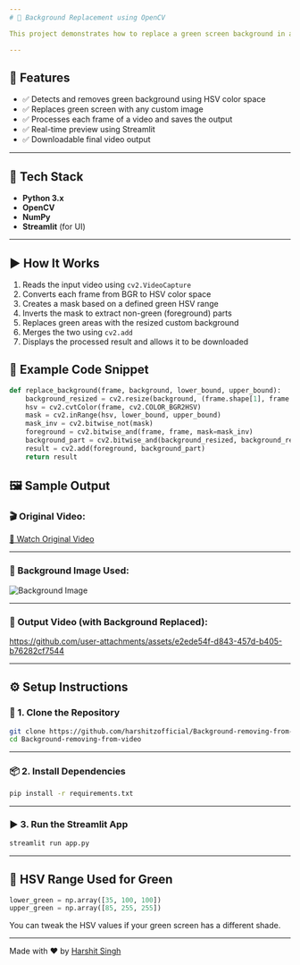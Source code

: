 ```yaml
---
# 🎥 Background Replacement using OpenCV

This project demonstrates how to replace a green screen background in a video with a custom image using **OpenCV** and **Python**. It's a practical computer vision project that showcases the power of color masking and blending techniques in real-time video processing.

---
```


## 📌 Features

- ✅ Detects and removes green background using HSV color space
- ✅ Replaces green screen with any custom image
- ✅ Processes each frame of a video and saves the output
- ✅ Real-time preview using Streamlit
- ✅ Downloadable final video output
---

## 🧠 Tech Stack

- **Python 3.x**
- **OpenCV**
- **NumPy**
- **Streamlit** (for UI)

---

## ▶️ How It Works

1. Reads the input video using `cv2.VideoCapture`
2. Converts each frame from BGR to HSV color space
3. Creates a mask based on a defined green HSV range
4. Inverts the mask to extract non-green (foreground) parts
5. Replaces green areas with the resized custom background
6. Merges the two using `cv2.add`
7. Displays the processed result and allows it to be downloaded

## 🧪 Example Code Snippet

```python
def replace_background(frame, background, lower_bound, upper_bound):
    background_resized = cv2.resize(background, (frame.shape[1], frame.shape[0]))
    hsv = cv2.cvtColor(frame, cv2.COLOR_BGR2HSV)
    mask = cv2.inRange(hsv, lower_bound, upper_bound)
    mask_inv = cv2.bitwise_not(mask)
    foreground = cv2.bitwise_and(frame, frame, mask=mask_inv)
    background_part = cv2.bitwise_and(background_resized, background_resized, mask=mask)
    result = cv2.add(foreground, background_part)
    return result
````

## 🖼️ Sample Output

### 🎬 Original Video:
[🔗 Watch Original Video](https://github.com/user-attachments/assets/ddd5643c-4826-4ff3-abba-6ee35443a562)

---

### 🌄 Background Image Used:
![Background Image](https://github.com/user-attachments/assets/42beeeb8-5745-4042-9b8e-a629ad6a8d5f)

---

### 🎥 Output Video (with Background Replaced):
https://github.com/user-attachments/assets/e2ede54f-d843-457d-b405-b76282cf7544

---

## ⚙️ Setup Instructions

### 📁 1. Clone the Repository

```bash
git clone https://github.com/harshitzofficial/Background-removing-from-video.git
cd Background-removing-from-video
```

---

### 📦 2. Install Dependencies

```bash
pip install -r requirements.txt
```

---

### ▶️ 3. Run the Streamlit App

```bash
streamlit run app.py
```

---

## 🎯 HSV Range Used for Green

```python
lower_green = np.array([35, 100, 100])
upper_green = np.array([85, 255, 255])
```

You can tweak the HSV values if your green screen has a different shade.

---

Made with ❤️ by [Harshit Singh](https://github.com/harshitzofficial)

```
